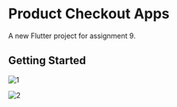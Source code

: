 # Product Checkout Apps

A new Flutter project for assignment 9.

## Getting Started

![1](https://github.com/farhadcse7/flutter_apps/assets/48383136/ea85ca2c-ff5a-4614-a0cd-f1cd894d5403)

![2](https://github.com/farhadcse7/flutter_apps/assets/48383136/d4622b6a-e7e5-4a0c-9622-0133d32d7700)
